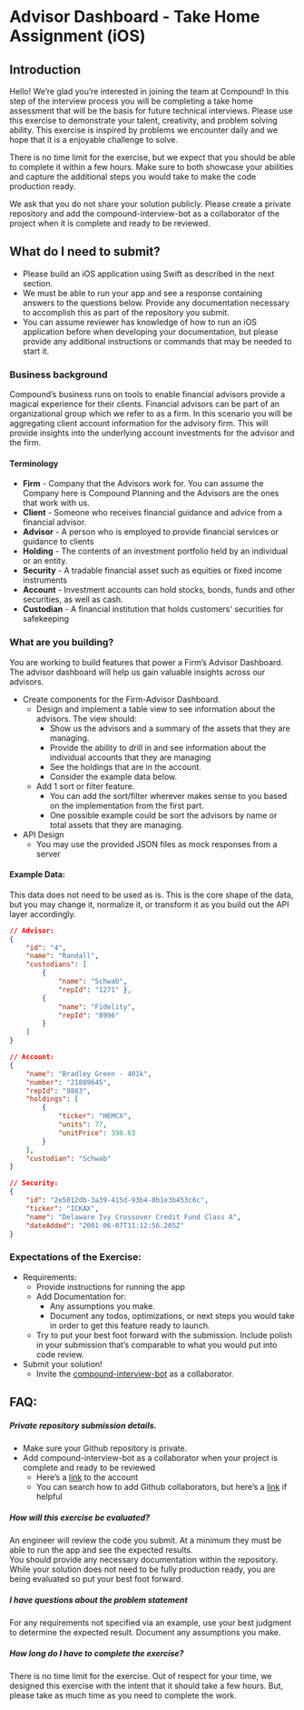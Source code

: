 # Advisor Dashboard - Take Home Assignment (iOS)

## Introduction
Hello! We’re glad you’re interested in joining the team at Compound! In this step of
the interview process you will be completing a take home assessment that will be
the basis for future technical interviews. Please use this exercise to demonstrate
your talent, creativity, and problem solving ability. This exercise is inspired by
problems we encounter daily and we hope that it is a enjoyable challenge to solve.

There is no time limit for the exercise, but we expect that you should be able to
complete it within a few hours. Make sure to both showcase your abilities and
capture the additional steps you would take to make the code production ready.

We ask that you do not share your solution publicly. Please create a private
repository and add the compound-interview-bot as a collaborator of the project
when it is complete and ready to be reviewed.

## What do I need to submit?
- Please build an iOS application using Swift as described in the next section.
- We must be able to run your app and see a response containing answers to
the questions below. Provide any documentation necessary to accomplish this
as part of the repository you submit.
- You can assume reviewer has knowledge of how to run an iOS application
before when developing your documentation, but please provide any
additional instructions or commands that may be needed to start it.

### Business background
Compound’s business runs on tools to enable financial advisors provide a magical
experience for their clients. Financial advisors can be part of an organizational
group which we refer to as a firm. In this scenario you will be aggregating client
account information for the advisory firm. This will provide insights into the
underlying account investments for the advisor and the firm.

#### Terminology
- **Firm** - Company that the Advisors work for. You can assume the Company
here is Compound Planning and the Advisors are the ones that work with us.
- **Client** - Someone who receives financial guidance and advice from a financial
advisor.
- **Advisor** - A person who is employed to provide financial services or guidance
to clients
- **Holding** - The contents of an investment portfolio held by an individual or an
entity.
- **Security** - A tradable financial asset such as equities or fixed income
instruments
- **Account** - Investment accounts can hold stocks, bonds, funds and other
securities, as well as cash.
- **Custodian** - A financial institution that holds customers' securities for
safekeeping

### What are you building?
You are working to build features that power a Firm’s Advisor Dashboard. The
advisor dashboard will help us gain valuable insights across our advisors.
- Create components for the Firm-Advisor Dashboard.
    - Design and implement a table view to see information about the advisors.
The view should:
        - Show us the advisors and a summary of the assets that they are
managing.
        - Provide the ability to drill in and see information about the individual
accounts that they are managing
        - See the holdings that are in the account.
        - Consider the example data below.
    - Add 1 sort or filter feature.
        - You can add the sort/filter wherever makes sense to you based on the
implementation from the first part.
        - One possible example could be sort the advisors by name or total
assets that they are managing.
- API Design
    - You may use the provided JSON files as mock responses from a server

#### Example Data:
This data does not need to be used as is. This is the core shape of the data, but
you may change it, normalize it, or transform it as you build out the API layer
accordingly.

```JSON
// Advisor:
{
    "id": "4",
    "name": "Randall",
    "custodians": [
        { 
            "name": "Schwab", 
            "repId": "1271" },
        { 
            "name": "Fidelity", 
            "repId": "8996" 
        }
    ]
}

// Account:
{
    "name": "Bradley Green - 401k",
    "number": "21889645",
    "repId": "9883",
    "holdings": [
        { 
            "ticker": "HEMCX", 
            "units": 77, 
            "unitPrice": 398.63 
        }
    ],
    "custodian": "Schwab"
}

// Security:
{
    "id": "2e5012db-3a39-415d-93b4-8b1e3b453c6c",
    "ticker": "ICKAX",
    "name": "Delaware Ivy Crossover Credit Fund Class A",
    "dateAdded": "2001-06-07T11:12:56.205Z"
}
```

### Expectations of the Exercise:
- Requirements:
    - Provide instructions for running the app
    - Add Documentation for:
        - Any assumptions you make.
        - Document any todos, optimizations, or next steps you would take in
order to get this feature ready to launch.
    - Try to put your best foot forward with the submission. Include polish in
your submission that’s comparable to what you would put into code
review.
- Submit your solution!
    - Invite the [compound-interview-bot](https://github.com/compound-interview-bot) as a collaborator.

## FAQ:

##### Private repository submission details.
- Make sure your Github repository is private.
- Add compound-interview-bot as a collaborator when your project is complete
and ready to be reviewed
    - Here’s a [link](https://github.com/compound-interview-bot) to the account
    - You can search how to add Github collaborators, but here’s a [link](https://docs.github.com/en/account-and-profile/setting-up-and-managing-your-personal-account-on-github/managing-access-to-your-personal-repositories/inviting-collaborators-to-a-personal-repository) if helpful

##### How will this exercise be evaluated?
An engineer will review the code you submit. At a minimum they must be able to
run the app and see the expected results.  
You should provide any necessary documentation within the repository. While
your solution does not need to be fully production ready, you are being evaluated
so put your best foot forward.

##### I have questions about the problem statement
For any requirements not specified via an example, use your best judgment to
determine the expected result. Document any assumptions you make.

##### How long do I have to complete the exercise?
There is no time limit for the exercise. Out of respect for your time, we designed
this exercise with the intent that it should take a few hours. But, please take as
much time as you need to complete the work.